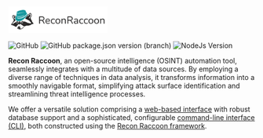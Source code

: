 <img src="https://github.com/recon-raccoon/framework/raw/main/assets/logo-text-wide.svg" width="40%">

![GitHub](https://img.shields.io/github/license/recon-raccoon/framework?style=flat-square&color=%2317999f)
![GitHub package.json version (branch)](https://img.shields.io/github/package-json/v/recon-raccoon/framework/main?style=flat-square&color=%2317999f)
![NodeJs Version](https://img.shields.io/badge/nodejs-v19.0.0+-%2361b04a?style=flat-square)

**Recon Raccoon**, an open-source intelligence (OSINT) automation tool, seamlessly integrates with a multitude of data sources. By employing a diverse range of techniques in data analysis, it transforms information into a smoothly navigable format, simplifying attack surface identification and streamlining threat intelligence processes.

We offer a versatile solution comprising a [web-based interface](https://github.com/recon-raccoon/web) with robust database support and a sophisticated, configurable [command-line interface (CLI)](https://github.com/recon-raccoon/cli), both constructed using the [Recon Raccoon framework](https://github.com/recon-raccoon/framework).
